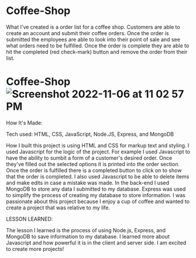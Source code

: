 # Coffee-Shop

What I've created is a order list for a coffee shop. Customers are able to create an account and submit their coffee orders. Once the order is submitted the employees are able to look into their point of sale and see what orders need to be fulfilled. Once the order is complete they are able to hit the completed (red check-mark) button and remove the order from their list. 

# Coffee-Shop![Screenshot 2022-11-06 at 11 02 57 PM](https://user-images.githubusercontent.com/107250690/200224333-f6b346c7-6bbd-4b8a-ab0e-bbfb5c14da71.png)


How It's Made:

Tech used: HTML, CSS, JavaScript, Node.JS, Express, and MongoDB

How I built this project is using HTML and CSS for markup text and styling. I used Javascript for the logic of the project. For example I used Javascript to have the ability to sumbit a form of a customer's desired order. Once they've filled out the selected options it is printed into the order section. Once the order is fulfilled there is a completed button to click on to show that the order is completed. I also used Javascript to be able to delete items and make edits in case a mistake was made. In the back-end I used MongoDB to store any data I submitted to my database. Express was used to simplify the process of creating my database to store information. I was passionate about this project because I enjoy a cup of coffee and wanted to create a project that was relative to my life. 

LESSON LEARNED:

The lesson I learned is the process of using Node.js, Express, and MongoDB to save information to my database. I learned more about Javascript and how powerful it is in the client and server side. I am excited to create more projects!
